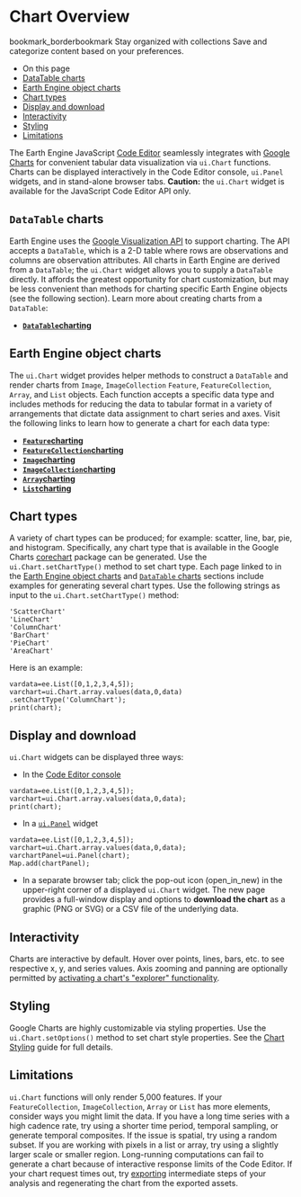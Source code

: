  
#  Chart Overview
bookmark_borderbookmark Stay organized with collections  Save and categorize content based on your preferences. 
  * On this page
  * [DataTable charts](https://developers.google.com/earth-engine/guides/charts_overview#datatable_charts)
  * [Earth Engine object charts](https://developers.google.com/earth-engine/guides/charts_overview#earth_engine_object_charts)
  * [Chart types](https://developers.google.com/earth-engine/guides/charts_overview#chart_types)
  * [Display and download](https://developers.google.com/earth-engine/guides/charts_overview#display_and_download)
  * [Interactivity](https://developers.google.com/earth-engine/guides/charts_overview#interactivity)
  * [Styling](https://developers.google.com/earth-engine/guides/charts_overview#styling)
  * [Limitations](https://developers.google.com/earth-engine/guides/charts_overview#limitations)


The Earth Engine JavaScript [Code Editor](https://developers.google.com/earth-engine/guides/playground) seamlessly integrates with [Google Charts](https://developers.google.com/chart/interactive/docs/gallery) for convenient tabular data visualization via `ui.Chart` functions. Charts can be displayed interactively in the Code Editor console, `ui.Panel` widgets, and in stand-alone browser tabs.
**Caution:** the `ui.Chart` widget is available for the JavaScript Code Editor API only.
## `DataTable` charts
Earth Engine uses the [Google Visualization API](https://developers.google.com/chart/interactive/docs/reference) to support charting. The API accepts a `DataTable`, which is a 2-D table where rows are observations and columns are observation attributes. All charts in Earth Engine are derived from a `DataTable`; the `ui.Chart` widget allows you to supply a `DataTable` directly. It affords the greatest opportunity for chart customization, but may be less convenient than methods for charting specific Earth Engine objects (see the following section). Learn more about creating charts from a `DataTable`:
  * [**`DataTable`charting**](https://developers.google.com/earth-engine/guides/charts_datatable)


## Earth Engine object charts
The `ui.Chart` widget provides helper methods to construct a `DataTable` and render charts from `Image`, `ImageCollection` `Feature`, `FeatureCollection`, `Array`, and `List` objects. Each function accepts a specific data type and includes methods for reducing the data to tabular format in a variety of arrangements that dictate data assignment to chart series and axes.
Visit the following links to learn how to generate a chart for each data type:
  * [**`Feature`charting**](https://developers.google.com/earth-engine/guides/charts_feature)
  * [**`FeatureCollection`charting**](https://developers.google.com/earth-engine/guides/charts_feature)
  * [**`Image`charting**](https://developers.google.com/earth-engine/guides/charts_image)
  * [**`ImageCollection`charting**](https://developers.google.com/earth-engine/guides/charts_image_collection)
  * [**`Array`charting**](https://developers.google.com/earth-engine/guides/charts_array)
  * [**`List`charting**](https://developers.google.com/earth-engine/guides/charts_array)


## Chart types
A variety of chart types can be produced; for example: scatter, line, bar, pie, and histogram. Specifically, any chart type that is available in the Google Charts [corechart](https://developers.google.com/chart/interactive/docs/basic_load_libs#basic-library-loading) package can be generated. Use the `ui.Chart.setChartType()` method to set chart type. Each page linked to in the [Earth Engine object charts](https://developers.google.com/earth-engine/guides/charts_overview#earth_engine_object_charts) and [`DataTable` charts](https://developers.google.com/earth-engine/guides/charts_overview#datatable_charts) sections include examples for generating several chart types.
Use the following strings as input to the `ui.Chart.setChartType()` method:
```
'ScatterChart'
'LineChart'
'ColumnChart'
'BarChart'
'PieChart'
'AreaChart'

```

Here is an example:
```
vardata=ee.List([0,1,2,3,4,5]);
varchart=ui.Chart.array.values(data,0,data)
.setChartType('ColumnChart');
print(chart);

```

## Display and download
`ui.Chart` widgets can be displayed three ways:
  * In the [Code Editor console](https://developers.google.com/earth-engine/guides/playground#console-tab)

```
vardata=ee.List([0,1,2,3,4,5]);
varchart=ui.Chart.array.values(data,0,data);
print(chart);

```

  * In a [`ui.Panel`](https://developers.google.com/earth-engine/guides/ui_panels#panels) widget

```
vardata=ee.List([0,1,2,3,4,5]);
varchart=ui.Chart.array.values(data,0,data);
varchartPanel=ui.Panel(chart);
Map.add(chartPanel);

```

  * In a separate browser tab; click the pop-out icon (open_in_new) in the upper-right corner of a displayed `ui.Chart` widget. The new page provides a full-window display and options to **download the chart** as a graphic (PNG or SVG) or a CSV file of the underlying data.


## Interactivity
Charts are interactive by default. Hover over points, lines, bars, etc. to see respective x, y, and series values. Axis zooming and panning are optionally permitted by [activating a chart's "explorer" functionality](https://developers.google.com/earth-engine/guides/charts_style#zoom_and_pan_chart_axes).
## Styling
Google Charts are highly customizable via styling properties. Use the `ui.Chart.setOptions()` method to set chart style properties. See the [Chart Styling](https://developers.google.com/earth-engine/guides/charts_style) guide for full details.
## Limitations
`ui.Chart` functions will only render 5,000 features. If your `FeatureCollection`, `ImageCollection`, `Array` or `List` has more elements, consider ways you might limit the data. If you have a long time series with a high cadence rate, try using a shorter time period, temporal sampling, or generate temporal composites. If the issue is spatial, try using a random subset. If you are working with pixels in a list or array, try using a slightly larger scale or smaller region.
Long-running computations can fail to generate a chart because of interactive response limits of the Code Editor. If your chart request times out, try [exporting](https://developers.google.com/earth-engine/guides/exporting) intermediate steps of your analysis and regenerating the chart from the exported assets.
